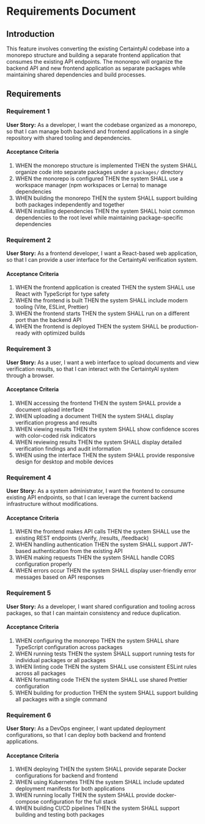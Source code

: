 # Requirements Document

## Introduction

This feature involves converting the existing CertaintyAI codebase into a monorepo structure and building a separate frontend application that consumes the existing API endpoints. The monorepo will organize the backend API and new frontend application as separate packages while maintaining shared dependencies and build processes.

## Requirements

### Requirement 1

**User Story:** As a developer, I want the codebase organized as a monorepo, so that I can manage both backend and frontend applications in a single repository with shared tooling and dependencies.

#### Acceptance Criteria

1. WHEN the monorepo structure is implemented THEN the system SHALL organize code into separate packages under a `packages/` directory
2. WHEN the monorepo is configured THEN the system SHALL use a workspace manager (npm workspaces or Lerna) to manage dependencies
3. WHEN building the monorepo THEN the system SHALL support building both packages independently and together
4. WHEN installing dependencies THEN the system SHALL hoist common dependencies to the root level while maintaining package-specific dependencies

### Requirement 2

**User Story:** As a frontend developer, I want a React-based web application, so that I can provide a user interface for the CertaintyAI verification system.

#### Acceptance Criteria

1. WHEN the frontend application is created THEN the system SHALL use React with TypeScript for type safety
2. WHEN the frontend is built THEN the system SHALL include modern tooling (Vite, ESLint, Prettier)
3. WHEN the frontend starts THEN the system SHALL run on a different port than the backend API
4. WHEN the frontend is deployed THEN the system SHALL be production-ready with optimized builds

### Requirement 3

**User Story:** As a user, I want a web interface to upload documents and view verification results, so that I can interact with the CertaintyAI system through a browser.

#### Acceptance Criteria

1. WHEN accessing the frontend THEN the system SHALL provide a document upload interface
2. WHEN uploading a document THEN the system SHALL display verification progress and results
3. WHEN viewing results THEN the system SHALL show confidence scores with color-coded risk indicators
4. WHEN reviewing results THEN the system SHALL display detailed verification findings and audit information
5. WHEN using the interface THEN the system SHALL provide responsive design for desktop and mobile devices

### Requirement 4

**User Story:** As a system administrator, I want the frontend to consume existing API endpoints, so that I can leverage the current backend infrastructure without modifications.

#### Acceptance Criteria

1. WHEN the frontend makes API calls THEN the system SHALL use the existing REST endpoints (/verify, /results, /feedback)
2. WHEN handling authentication THEN the system SHALL support JWT-based authentication from the existing API
3. WHEN making requests THEN the system SHALL handle CORS configuration properly
4. WHEN errors occur THEN the system SHALL display user-friendly error messages based on API responses

### Requirement 5

**User Story:** As a developer, I want shared configuration and tooling across packages, so that I can maintain consistency and reduce duplication.

#### Acceptance Criteria

1. WHEN configuring the monorepo THEN the system SHALL share TypeScript configuration across packages
2. WHEN running tests THEN the system SHALL support running tests for individual packages or all packages
3. WHEN linting code THEN the system SHALL use consistent ESLint rules across all packages
4. WHEN formatting code THEN the system SHALL use shared Prettier configuration
5. WHEN building for production THEN the system SHALL support building all packages with a single command

### Requirement 6

**User Story:** As a DevOps engineer, I want updated deployment configurations, so that I can deploy both backend and frontend applications.

#### Acceptance Criteria

1. WHEN deploying THEN the system SHALL provide separate Docker configurations for backend and frontend
2. WHEN using Kubernetes THEN the system SHALL include updated deployment manifests for both applications
3. WHEN running locally THEN the system SHALL provide docker-compose configuration for the full stack
4. WHEN building CI/CD pipelines THEN the system SHALL support building and testing both packages
